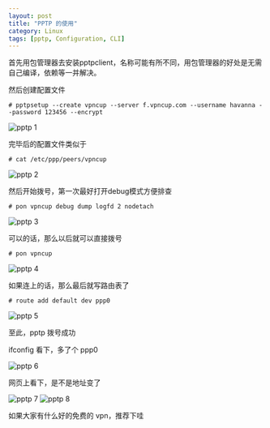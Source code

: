 ```yaml
---
layout: post
title: "PPTP 的使用"
category: Linux
tags: [pptp, Configuration, CLI]
---
```


首先用包管理器去安装pptpclient，名称可能有所不同，用包管理器的好处是无需自己编译，依赖等一并解决。

然后创建配置文件

    # pptpsetup --create vpncup --server f.vpncup.com --username havanna --password 123456 --encrypt

![pptp 1](http://cdn.09hd.com/images/2011/08/1.png "pptp 1")

<!-- more -->
完毕后的配置文件类似于

    # cat /etc/ppp/peers/vpncup

![pptp 2](http://cdn.09hd.com/images/2011/08/2.png "pptp 2")

然后开始拨号，第一次最好打开debug模式方便排查

    # pon vpncup debug dump logfd 2 nodetach

![pptp 3](http://cdn.09hd.com/images/2011/08/3.png "pptp 3")

可以的话，那么以后就可以直接拨号

    # pon vpncup

![pptp 4](http://cdn.09hd.com/images/2011/08/4.png "pptp 4")

如果连上的话，那么最后就写路由表了

    # route add default dev ppp0

![pptp 5](http://cdn.09hd.com/images/2011/08/5.png "pptp 5")

至此，pptp 拨号成功

ifconfig 看下，多了个 ppp0

![pptp 6](http://cdn.09hd.com/images/2011/08/6.png "pptp 6")

网页上看下，是不是地址变了

![pptp 7](http://cdn.09hd.com/images/2011/08/7.png "pptp 7")
![pptp 8](http://cdn.09hd.com/images/2011/08/8.png "pptp 8")

如果大家有什么好的免费的 vpn，推荐下哇
